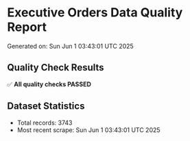 # Executive Orders Data Quality Report
Generated on: Sun Jun  1 03:43:01 UTC 2025

## Quality Check Results
✅ **All quality checks PASSED**

## Dataset Statistics
- Total records: 3743
- Most recent scrape: Sun Jun  1 03:43:01 UTC 2025
